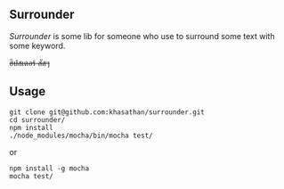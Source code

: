 Surrounder
----
*Surrounder* is some lib for someone who use to surround some text with some keyword.

~~ฮิปสเตอร์ สัสๆ~~

## Usage
```
git clone git@github.com:khasathan/surrounder.git
cd surrounder/
npm install
./node_modules/mocha/bin/mocha test/
```
or
```
npm install -g mocha
mocha test/
```
